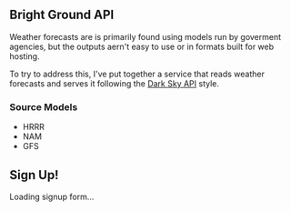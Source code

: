 ## Bright Ground API

Weather forecasts are is primarily found using models run by goverment agencies, but the outputs aern't easy to use or in formats built for web hosting.

To try to address this, I've put together a service that reads weather forecasts and serves it following the [Dark Sky API](https://darksky.net/dev/docs) style. 

### Source Models 

* HRRR
* NAM
* GFS


## Sign Up! 
<div id="api_umbrella_signup">Loading signup form...</div>

<script src="https://brightumbrella2.azurewebsites.net/assets/javascripts/all-3c841d57.js"></script>
<script src="https://code.jquery.com/jquery-1.10.2.js"></script><title></title>
<script>
 
   /* * * CONFIGURATION VARIABLES: EDIT BEFORE PASTING INTO YOUR WEBPAGE * * */
   var apiUmbrellaSignupOptions = {
     // Pick a short, unique name to identify your site, like 'gsa-auctions'
     // in this example.
     registrationSource: 'web',

     // Enter the API key you signed up for and specially configured for this
     // API key signup embed form.
     apiKey: 'fy23AoKihBQLW6YzNbEA4QSVkDAzyeYXarqpGcii',

     // Provide a URL or e-mail address to be used for customer support.
     //
     // The format for e-mail addresses can be given as either
     // 'example@example.com' or 'mailto:example@example.com'.
     contactUrl: 'https://brightground.digital/contact',

     // Provide the name of your developer site. This will appear in the
     // subject of the welcome e-mail as "Your {{siteName}} API key".
     siteName: 'Bright Ground API',

     // Provide a sender name for who the welcome email appears from. The
     // actual address will be "noreply@api.data.gov", but this will
     // change the name of the displayed sender in this fashion:
     // "{{emailFromName}} <noreply@api.data.gov>".
     emailFromName: 'noreply@brightground.digital',

     // Provide an example URL you want to show to users after they signup.
     // This can be any API endpoint on your server, and you can use the
     // special {{api_key}} variable to automatically substitute in the API
     // key the user just signed up for.
     exampleApiUrl: 'https://api.data.gov/gsa/auctions?api_key={{api_key}}&format=JSON',

     // OPTIONAL: Provide extra content to display on the signup confirmation
     // page. This will be displayed below the user's API key and the example
     // API URL are shown. HTML is allowed. Defaults to ""
     signupConfirmationMessage: 'Success!',

     // OPTIONAL: Set to true to verify the user's e-mail address by only
     // sending them their API key via e-mail, and not displaying it on the
     // signup confirmation web page. Defaults to false.
     verifyEmail: true,

     // OPTIONAL: Set to false to disable sending a welcome e-mail to the
     // user after signing up. Defaults to true.
     // sendWelcomeEmail: false,

     // OPTIONAL: Provide an extra input field to ask for the user's website.
     // Defaults to false.
     // websiteInput: true,

     // OPTIONAL: Provide an extra checkbox asking the user to agree to terms
     // and conditions before signing up. Defaults to false.
     termsCheckbox: true,

     // OPTIONAL: If the terms & conditions checkbox is enabled, link to this
     // URL for your API's terms & conditions. Defaults to "".
     termsUrl: "https://brightground.digital/api-terms/",
   };

   /* * * DON'T EDIT BELOW THIS LINE * * */
   (function() {
     var apiUmbrella = document.createElement('script'); apiUmbrella.type = 'text/javascript'; apiUmbrella.async = true;
     apiUmbrella.src = 'https://brightumbrella2.azurewebsites.net/assets/javascripts/signup_embed.js';
     (document.getElementsByTagName('head')[0] || document.getElementsByTagName('body')[0]).appendChild(apiUmbrella);
   })();
</script>